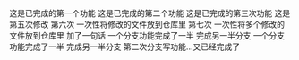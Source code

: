 这是已完成的第一个功能
这是已完成的第二个功能
这是已完成的第三次功能
这是第五次修改
第六次 一次性将修改的文件放到仓库里
第七次 一次性将多个修改的文件放到仓库里
加了一句话
一个分支功能完成了一半
完成另一半分支
一个分支功能完成了一半 完成另一半分支
第二次分支写功能...又已经完成了
